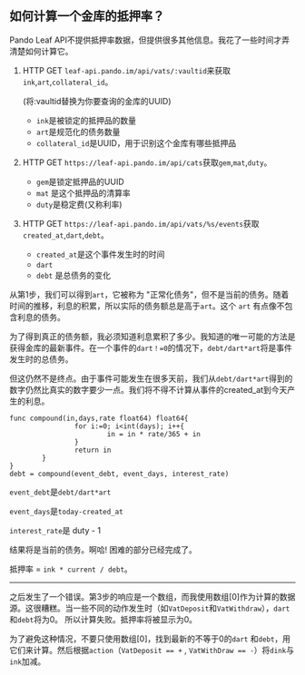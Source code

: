 ## 如何计算一个金库的抵押率？

Pando Leaf API不提供抵押率数据，但提供很多其他信息。我花了一些时间才弄清楚如何计算它。



1. HTTP GET `leaf-api.pando.im/api/vats/:vaultid`来获取`ink`,`art`,`collateral_id`。

   (将:vaultid替换为你要查询的金库的UUID)

   - `ink`是被锁定的抵押品的数量
   - `art`是规范化的债务数量
   - `collateral_id`是UUID，用于识别这个金库有哪些抵押品

2. HTTP GET `https://leaf-api.pando.im/api/cats`获取`gem`,`mat`,`duty`。

   - `gem`是锁定抵押品的UUID
   - `mat` 是这个抵押品的清算率
   - `duty`是稳定费(又称利率)

3. HTTP GET `https://leaf-api.pando.im/api/vats/%s/events`获取`created_at`,`dart`,`debt`。

   - `created_at`是这个事件发生时的时间
   - `dart `
   - `debt` 是总债务的变化



从第1步，我们可以得到`art`，它被称为 "正常化债务"，但不是当前的债务。随着时间的推移，利息的积累，所以实际的债务额总是高于`art`。这个 `art` 有点像不包含利息的债务。

为了得到真正的债务额，我必须知道利息累积了多少。我知道的唯一可能的方法是获得金库的最新事件。在一个事件的`dart！=0`的情况下，`debt/dart*art`将是事件发生时的总债务。

但这仍然不是终点。由于事件可能发生在很多天前，我们从`debt/dart*art`得到的数字仍然比真实的数字要少一点。我们将不得不计算从事件的created_at到今天产生的利息。

```
func compound(in,days,rate float64) float64{
                for i:=0; i<int(days); i++{
                        in = in * rate/365 + in
                }
                return in
        }
}
debt = compound(event_debt, event_days, interest_rate)
```

`event_debt`是`debt/dart*art`

`event_days`是`today-created_at`

`interest_rate`是 duty - 1

结果将是当前的债务。啊哈! 困难的部分已经完成了。

抵押率 = `ink * current / debt`。

---

之后发生了一个错误。第3步的响应是一个数组，而我使用数组[0]作为计算的数据源。这很糟糕。当一些不同的动作发生时（如`VatDeposit`和`VatWithdraw`），`dart`和`debt`将为0。 所以计算失败。抵押率将被显示为0。

为了避免这种情况，不要只使用数组[0]，找到最新的不等于0的`dart` 和`debt`，用它们来计算。然后根据`action`（`VatDeposit == +` , `VatWithDraw == -`）将`dink`与`ink`加减。

